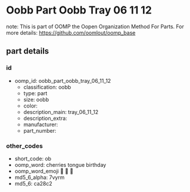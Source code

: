 # Oobb Part Oobb Tray 06 11 12  

note: This is part of OOMP the Oopen Organization Method For Parts. For more details: https://github.com/oomlout/oomp_base

##  part details





### id
* oomp_id: oobb_part_oobb_tray_06_11_12
  * classification: oobb
  * type: part
  * size: oobb
  * color: 
  * description_main: tray_06_11_12
  * description_extra: 
  * manufacturer: 
  * part_number: 

### other_codes
* short_code: ob
* oomp_word: cherries tongue birthday
* oomp_word_emoji :cherries: :tongue: :birthday:
* md5_6_alpha: 7vyrm
* md5_6: ca28c2